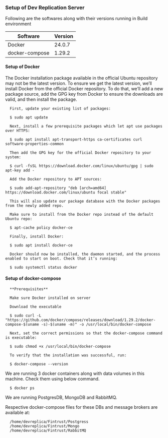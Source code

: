 ### **Setup of Dev Replication Server**

Following are the softwares along with their versions running in Build environment

  Software             |     Version
  ---------------------|-------------------
  Docker               |   24.0.7
  docker-compose       |   1.29.2
  
#### **Setup of Docker**

  The Docker installation package available in the official Ubuntu repository may not be the latest version. To ensure we get the latest version, we’ll install Docker from the official Docker repository. To do that, we’ll add a new package source, add the GPG key from Docker to ensure the downloads are valid, and then install the package.

      First, update your existing list of packages:
	  
	  $ sudo apt update
	  
	  Next, install a few prerequisite packages which let apt use packages over HTTPS:
	  
	  $ sudo apt install apt-transport-https ca-certificates curl software-properties-common
	  
	  Then add the GPG key for the official Docker repository to your system:
	  
	  $ curl -fsSL https://download.docker.com/linux/ubuntu/gpg | sudo apt-key add -
	  
	  Add the Docker repository to APT sources:
	  
	  $ sudo add-apt-repository "deb [arch=amd64] https://download.docker.com/linux/ubuntu focal stable"
	  
	  This will also update our package database with the Docker packages from the newly added repo.

      Make sure to install from the Docker repo instead of the default Ubuntu repo:
	  
	  $ apt-cache policy docker-ce
	  
	  Finally, install Docker:
	  
	  $ sudo apt install docker-ce
	  
	  Docker should now be installed, the daemon started, and the process enabled to start on boot. Check that it’s running:
	  
	  $ sudo systemctl status docker
	  
#### **Setup of docker-compose**

      **Prerequisites**

      Make sure Docker installed on server
	   
	  Download the executable
	   
	  $ sudo curl -L "https://github.com/docker/compose/releases/download/1.29.2/docker-compose-$(uname -s)-$(uname -m)" -o /usr/local/bin/docker-compose
	   
	  Next, set the correct permissions so that the docker-compose command is executable:
	   
	  $ sudo chmod +x /usr/local/bin/docker-compose
	   
	  To verify that the installation was successful, run:
	   
	  $ docker-compose --version
	  
We are running 3 docker containers along with data volumes in this machine. Check them using below command.
   
      $ docker ps
	  
We are running PostgresDB, MongoDB and RabbitMQ.

Respective docker-compose files for these DBs and message brokers are available at:
 
      /home/devreplica/Fintrust/Postgress
	  /home/devreplica/Fintrust/Mongo
	  /home/devreplica/Fintrust/RabbitMQ